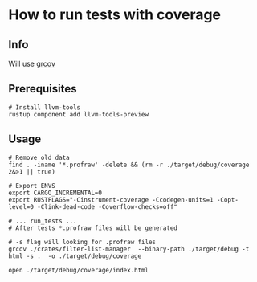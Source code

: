 # How to run tests with coverage

## Info

Will use [grcov](https://github.com/mozilla/grcov)

## Prerequisites

```shell
# Install llvm-tools
rustup component add llvm-tools-preview
```

## Usage

```shell
# Remove old data
find . -iname '*.profraw' -delete && (rm -r ./target/debug/coverage 2&>1 || true)

# Export ENVS
export CARGO_INCREMENTAL=0
export RUSTFLAGS="-Cinstrument-coverage -Ccodegen-units=1 -Copt-level=0 -Clink-dead-code -Coverflow-checks=off"

# ... run_tests ...
# After tests *.profraw files will be generated

# -s flag will looking for .profraw files
grcov ./crates/filter-list-manager  --binary-path ./target/debug -t html -s .  -o ./target/debug/coverage

open ./target/debug/coverage/index.html
```
